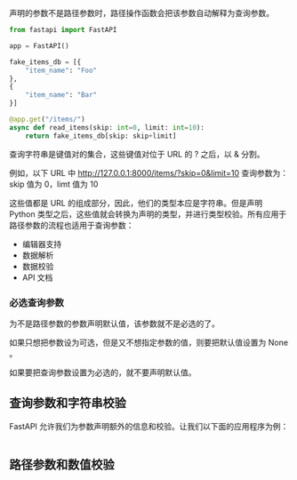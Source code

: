 声明的参数不是路径参数时，路径操作函数会把该参数自动解释为查询参数。

```python
from fastapi import FastAPI

app = FastAPI()

fake_items_db = [{
    "item_name": "Foo"
},
{
    "item_name": "Bar"
}]

@app.get("/items/")
async def read_items(skip: int=0, limit: int=10):
    return fake_items_db[skip: skip+limit]
```

查询字符串是键值对的集合，这些键值对位于 URL 的 ? 之后，以 & 分割。

例如，以下 URL 中 http://127.0.0.1:8000/items/?skip=0&limit=10 查询参数为：skip 值为 0，limt 值为 10

这些值都是 URL 的组成部分，因此，他们的类型本应是字符串。但是声明 Python 类型之后，这些值就会转换为声明的类型，并进行类型校验。所有应用于路径参数的流程也适用于查询参数：

- 编辑器支持
- 数据解析
- 数据校验
- API 文档


### 必选查询参数

为不是路径参数的参数声明默认值，该参数就不是必选的了。

如果只想把参数设为可选，但是又不想指定参数的值，则要把默认值设置为 None 。

如果要把查询参数设置为必选的，就不要声明默认值。

## 查询参数和字符串校验

FastAPI 允许我们为参数声明额外的信息和校验。让我们以下面的应用程序为例：

```python

```

## 路径参数和数值校验
